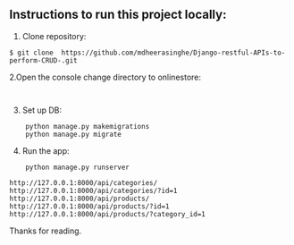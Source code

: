 ## Instructions to run this project locally:  
  
1. Clone repository:  
  
```console  
$ git clone  https://github.com/mdheerasinghe/Django-restful-APIs-to-perform-CRUD-.git
```  
2.Open the console change directory to onlinestore:  
  
```console cd  onlinestore 
 
```  
3. Set up DB:   
   
```console  
	python manage.py makemigrations   
	python manage.py migrate   
```  
   
4. Run the app:   
  
```console   
	python manage.py runserver  
```   
```api urls | App superuser: --> admin/password.1
http://127.0.0.1:8000/api/categories/
http://127.0.0.1:8000/api/categories/?id=1
http://127.0.0.1:8000/api/products/
http://127.0.0.1:8000/api/products/?id=1
http://127.0.0.1:8000/api/products/?category_id=1
``` 
Thanks for reading.

